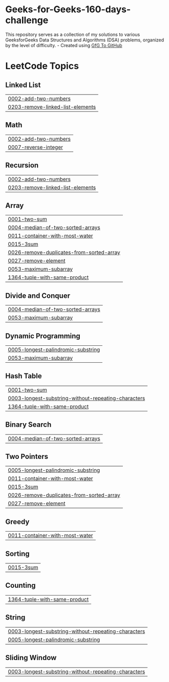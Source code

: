 # Geeks-for-Geeks-160-days-challenge
This repository serves as a collection of my solutions to various GeeksforGeeks Data Structures and Algorithms (DSA) problems, organized by the level of difficulty. - Created using [GfG To GitHub](https://github.com/AtharvaNanavate/GfG-To-GitHub)

<!---LeetCode Topics Start-->
# LeetCode Topics
## Linked List
|  |
| ------- |
| [0002-add-two-numbers](https://github.com/SurajPatil2645/Geeks-for-Geeks-160-days-challenge/tree/master/0002-add-two-numbers) |
| [0203-remove-linked-list-elements](https://github.com/SurajPatil2645/Geeks-for-Geeks-160-days-challenge/tree/master/0203-remove-linked-list-elements) |
## Math
|  |
| ------- |
| [0002-add-two-numbers](https://github.com/SurajPatil2645/Geeks-for-Geeks-160-days-challenge/tree/master/0002-add-two-numbers) |
| [0007-reverse-integer](https://github.com/SurajPatil2645/Geeks-for-Geeks-160-days-challenge/tree/master/0007-reverse-integer) |
## Recursion
|  |
| ------- |
| [0002-add-two-numbers](https://github.com/SurajPatil2645/Geeks-for-Geeks-160-days-challenge/tree/master/0002-add-two-numbers) |
| [0203-remove-linked-list-elements](https://github.com/SurajPatil2645/Geeks-for-Geeks-160-days-challenge/tree/master/0203-remove-linked-list-elements) |
## Array
|  |
| ------- |
| [0001-two-sum](https://github.com/SurajPatil2645/Geeks-for-Geeks-160-days-challenge/tree/master/0001-two-sum) |
| [0004-median-of-two-sorted-arrays](https://github.com/SurajPatil2645/Geeks-for-Geeks-160-days-challenge/tree/master/0004-median-of-two-sorted-arrays) |
| [0011-container-with-most-water](https://github.com/SurajPatil2645/Geeks-for-Geeks-160-days-challenge/tree/master/0011-container-with-most-water) |
| [0015-3sum](https://github.com/SurajPatil2645/Geeks-for-Geeks-160-days-challenge/tree/master/0015-3sum) |
| [0026-remove-duplicates-from-sorted-array](https://github.com/SurajPatil2645/Geeks-for-Geeks-160-days-challenge/tree/master/0026-remove-duplicates-from-sorted-array) |
| [0027-remove-element](https://github.com/SurajPatil2645/Geeks-for-Geeks-160-days-challenge/tree/master/0027-remove-element) |
| [0053-maximum-subarray](https://github.com/SurajPatil2645/Geeks-for-Geeks-160-days-challenge/tree/master/0053-maximum-subarray) |
| [1364-tuple-with-same-product](https://github.com/SurajPatil2645/Geeks-for-Geeks-160-days-challenge/tree/master/1364-tuple-with-same-product) |
## Divide and Conquer
|  |
| ------- |
| [0004-median-of-two-sorted-arrays](https://github.com/SurajPatil2645/Geeks-for-Geeks-160-days-challenge/tree/master/0004-median-of-two-sorted-arrays) |
| [0053-maximum-subarray](https://github.com/SurajPatil2645/Geeks-for-Geeks-160-days-challenge/tree/master/0053-maximum-subarray) |
## Dynamic Programming
|  |
| ------- |
| [0005-longest-palindromic-substring](https://github.com/SurajPatil2645/Geeks-for-Geeks-160-days-challenge/tree/master/0005-longest-palindromic-substring) |
| [0053-maximum-subarray](https://github.com/SurajPatil2645/Geeks-for-Geeks-160-days-challenge/tree/master/0053-maximum-subarray) |
## Hash Table
|  |
| ------- |
| [0001-two-sum](https://github.com/SurajPatil2645/Geeks-for-Geeks-160-days-challenge/tree/master/0001-two-sum) |
| [0003-longest-substring-without-repeating-characters](https://github.com/SurajPatil2645/Geeks-for-Geeks-160-days-challenge/tree/master/0003-longest-substring-without-repeating-characters) |
| [1364-tuple-with-same-product](https://github.com/SurajPatil2645/Geeks-for-Geeks-160-days-challenge/tree/master/1364-tuple-with-same-product) |
## Binary Search
|  |
| ------- |
| [0004-median-of-two-sorted-arrays](https://github.com/SurajPatil2645/Geeks-for-Geeks-160-days-challenge/tree/master/0004-median-of-two-sorted-arrays) |
## Two Pointers
|  |
| ------- |
| [0005-longest-palindromic-substring](https://github.com/SurajPatil2645/Geeks-for-Geeks-160-days-challenge/tree/master/0005-longest-palindromic-substring) |
| [0011-container-with-most-water](https://github.com/SurajPatil2645/Geeks-for-Geeks-160-days-challenge/tree/master/0011-container-with-most-water) |
| [0015-3sum](https://github.com/SurajPatil2645/Geeks-for-Geeks-160-days-challenge/tree/master/0015-3sum) |
| [0026-remove-duplicates-from-sorted-array](https://github.com/SurajPatil2645/Geeks-for-Geeks-160-days-challenge/tree/master/0026-remove-duplicates-from-sorted-array) |
| [0027-remove-element](https://github.com/SurajPatil2645/Geeks-for-Geeks-160-days-challenge/tree/master/0027-remove-element) |
## Greedy
|  |
| ------- |
| [0011-container-with-most-water](https://github.com/SurajPatil2645/Geeks-for-Geeks-160-days-challenge/tree/master/0011-container-with-most-water) |
## Sorting
|  |
| ------- |
| [0015-3sum](https://github.com/SurajPatil2645/Geeks-for-Geeks-160-days-challenge/tree/master/0015-3sum) |
## Counting
|  |
| ------- |
| [1364-tuple-with-same-product](https://github.com/SurajPatil2645/Geeks-for-Geeks-160-days-challenge/tree/master/1364-tuple-with-same-product) |
## String
|  |
| ------- |
| [0003-longest-substring-without-repeating-characters](https://github.com/SurajPatil2645/Geeks-for-Geeks-160-days-challenge/tree/master/0003-longest-substring-without-repeating-characters) |
| [0005-longest-palindromic-substring](https://github.com/SurajPatil2645/Geeks-for-Geeks-160-days-challenge/tree/master/0005-longest-palindromic-substring) |
## Sliding Window
|  |
| ------- |
| [0003-longest-substring-without-repeating-characters](https://github.com/SurajPatil2645/Geeks-for-Geeks-160-days-challenge/tree/master/0003-longest-substring-without-repeating-characters) |
<!---LeetCode Topics End-->